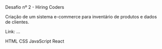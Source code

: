 Desafio nº 2 - Hiring Coders  

Criação de um sistema e-commerce para inventário de produtos e dados de clientes.

Link: ...

HTML
CSS
JavaScript
React 


